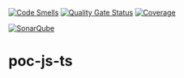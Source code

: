 [![Code Smells](http://ec2-52-23-170-41.compute-1.amazonaws.com/api/project_badges/measure?project=test-poc-js-ts&metric=code_smells)](http://ec2-52-23-170-41.compute-1.amazonaws.com/dashboard?id=poc-js-ts-2) 
[![Quality Gate Status](http://ec2-52-23-170-41.compute-1.amazonaws.com/api/project_badges/measure?project=poc-js-ts-2&metric=alert_status)](http://ec2-52-23-170-41.compute-1.amazonaws.com/dashboard?id=poc-js-ts-2)
[![Coverage](http://ec2-52-23-170-41.compute-1.amazonaws.com/api/project_badges/measure?project=poc-js-ts-2&metric=coverage)](http://ec2-52-23-170-41.compute-1.amazonaws.com/dashboard?id=poc-js-ts-2)

[![SonarQube](https://github.com/sonarq-poc/poc-js-ts/actions/workflows/coverage-scan-gq.yml/badge.svg?event=workflow_run)](https://github.com/sonarq-poc/poc-js-ts/actions/workflows/coverage-scan-gq.yml)
# poc-js-ts
